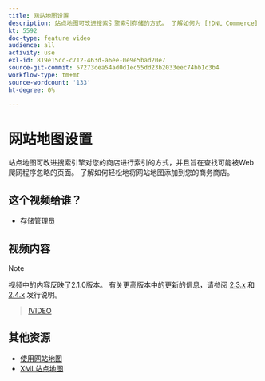 ```yaml
---
title: 网站地图设置
description: 站点地图可改进搜索引擎索引存储的方式。 了解如何为 [!DNL Commerce] 存储在管理员中。
kt: 5592
doc-type: feature video
audience: all
activity: use
exl-id: 819e15cc-c712-463d-a6ee-0e9e5bad20e7
source-git-commit: 57273cea54ad0d1ec55dd23b2033eec74bb1c3b4
workflow-type: tm+mt
source-wordcount: '133'
ht-degree: 0%

---
```


# 网站地图设置

站点地图可改进搜索引擎对您的商店进行索引的方式，并且旨在查找可能被Web爬网程序忽略的页面。 了解如何轻松地将网站地图添加到您的商务商店。

## 这个视频给谁？

- 存储管理员

## 视频内容

>[!NOTE]
>
>视频中的内容反映了2.1.0版本。 有关更高版本中的更新的信息，请参阅 [2.3.x](https://devdocs.magento.com/guides/v2.3/release-notes/bk-release-notes.html) 和 [2.4.x](https://devdocs.magento.com/guides/v2.4/release-notes/bk-release-notes.html) 发行说明。

>[!VIDEO](https://video.tv.adobe.com/v/35748?quality=12&learn=on)

## 其他资源

- [使用网站地图](https://docs.magento.com/user-guide/marketing/sitemap-xml.html)
- [XML站点地图](https://docs.magento.com/user-guide/configuration/catalog/xml-sitemap.html)
